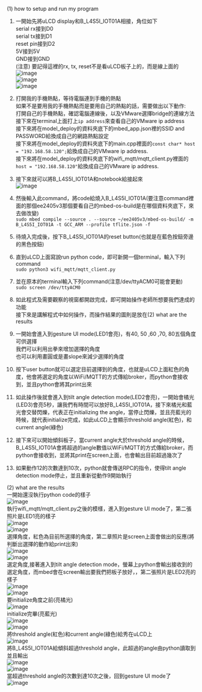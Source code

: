 (1) how to setup and run my program <br>
1. 一開始先將uLCD display和B_L4S5I_IOT01A相接，角位如下<br>
serial rx接到D0<br>
serial tx接到D1<br>
reset pin接到D2<br>
5V接到5V<br>
GND接到GND<br>
(注意) 要記得這裡的rx, tx, reset不是看uLCD板子上的，而是線上面的<br>
![image](https://github.com/NormalChen0122/hw3_new/blob/master/hw3_picture/uLCD_pin.jpg)<br>
![image](https://github.com/NormalChen0122/hw3_new/blob/master/hw3_picture/uLCD_pin_mbed.jpg)<br>
![image](https://github.com/NormalChen0122/hw3_new/blob/master/hw3_picture/uLCD_pin_mbed2.jpg)<br>

2. 打開我的手機熱點，等待電腦連到手機的熱點<br>
如果不是要用我的手機熱點而是要用自己的熱點的話，需要做出以下動作:<br>
打開自己的手機熱點，確認電腦連線後，以及VMware選擇bridge的連線方法<br>
接下來在terminal上面打上```ip address```來查看自己的VMware ip address<br>
接下來將在model_deploy的資料夾底下的mbed_app.json裡的SSID and PASSWORD給換成自己的網路熱點設定<br>
接下來將在model_deploy的資料夾底下的main.cpp裡面的```const char* host = "192.168.58.120";```給換成自己的VMware ip address.<br>
接下來將在model_deploy的資料夾底下的wifi_mqtt/mqtt_client.py裡面的```host = "192.168.58.120"```給換成自己的VMware ip address.<br>

3. 接下來就可以將B_L4S5I_IOT01A和notebook給接起來<br>
![image](https://github.com/NormalChen0122/hw3_new/blob/master/hw3_picture/mbed_pc.jpg)<br>
4. 然後輸入此command，將code給燒入B_L4S5I_IOT01A(要注意command裡面的那個ee2405v3那個要看自己的mbed-os-build是在哪個資料夾底下，來去做改變)<br>
```sudo mbed compile --source . --source ~/ee2405v3/mbed-os-build/ -m B_L4S5I_IOT01A -t GCC_ARM --profile tflite.json -f```
5. 待燒入完成後，按下B_L4S5I_IOT01A的reset button(也就是在藍色按鈕旁邊的黑色按鈕)<br>
6. 直到uLCD上面寫說run python code，即可新開一個terminal，輸入下列command<br>
```sudo python3 wifi_mqtt/mqtt_client.py```
7. 並在原本的terminal輸入下列command(注意/dev/ttyACM0可能會更動)<br>
```sudo screen /dev/ttyACM0```
8. 如此程式及需要觀察的視窗都開啟完成，即可開始操作老師所想要我們達成的功能<br>
接下來是講解程式中如何操作，而操作結果的圖則是放在(2) what are the results<br>
9. 一開始會進入到gesture UI mode(LED1會亮)，有40, 50 ,60 ,70, 80五個角度可供選擇<br>
我們可以利用出拳來增加選擇的角度<br>
也可以利用畫圓或是畫slope來減少選擇的角度<br>
10. 按下user button就可以選定目前選擇到的角度，也就是uLCD上面紅色的角度，他會將選定的角度以WiFi/MQTT的方式傳給broker，而python會接收到，並且python會將其print出來<br>
11. 如此操作後就會進入到tilt angle detection mode(LED2會亮)，一開始會橘光(LED3)會亮5秒，讓我們有時間可以放好B_L4S5I_IOT01A，接下來橘光和藍光會交替閃爍，代表正在initializing the angle，當停止閃爍，並且亮藍光的時候，就代表initialize完成，如此uLCD上會顯示threshold angle(紅色)，和current angle(綠色)<br>
12. 接下來可以開始傾斜板子，當current angle大於threshold angle的時候，B_L4S5I_IOT01A會將超過的angle數值以WiFi/MQTT的方式傳給broker，而python會接收到，並將其print在screen上面，也會輸出目前超過幾次了<br>
13. 如果動作12的次數達到10次，python就會傳送RPC的指令，使得tilt angle detection mode停止，並且重新從動作9開始執行<br>

(2) what are the results<br>
一開始還沒執行python code的樣子<br>
![image](https://github.com/NormalChen0122/hw3_new/blob/master/hw3_picture/run_python_code.jpg)<br>
執行wifi_mqtt/mqtt_client.py之後的模樣，進入到gesture UI mode了，第二張照片是LED1亮的樣子<br>
![image](https://github.com/NormalChen0122/hw3_new/blob/master/hw3_picture/gesture_UI.jpg)<br>
![image](https://github.com/NormalChen0122/hw3_new/blob/master/hw3_picture/LED1_lightOn.jpg)<br>
選擇角度，紅色為目前所選擇的角度，第二章照片是screen上面會做出的反應(將判斷出選擇的動作給print出來)<br>
![image](https://github.com/NormalChen0122/hw3_new/blob/master/hw3_picture/gesture_UI_sel.jpg)<br>
![image](https://github.com/NormalChen0122/hw3_new/blob/master/hw3_picture/gesture_UI_sel_screen.jpg)<br>
選定角度,接著進入到tilt angle detection mode，螢幕上python會輸出接收到的選定角度，而mbed會在screen輸出要我們把板子放好，，第二張照片是LED2亮的樣子<br>
![image](https://github.com/NormalChen0122/hw3_new/blob/master/hw3_picture/confirm_sel.jpg)<br>
![image](https://github.com/NormalChen0122/hw3_new/blob/master/hw3_picture/LED2_lightOn.jpg)<br>
要initialize角度之前(亮橘光)<br>
![image](https://github.com/NormalChen0122/hw3_new/blob/master/hw3_picture/pre_initilize.jpg)<br>
initialize完畢(亮藍光)<br>
![image](https://github.com/NormalChen0122/hw3_new/blob/master/hw3_picture/initialize_over.jpg)<br>
![image](https://github.com/NormalChen0122/hw3_new/blob/master/hw3_picture/initialize_over_screen.jpg)<br>
將threshold angle(紅色)和current angle(綠色)給秀在uLCD上<br>
![image](https://github.com/NormalChen0122/hw3_new/blob/master/hw3_picture/tilt_mode.jpg)<br>
將B_L4S5I_IOT01A給傾斜超過threshold angle，此超過的angle由python讀取到並且輸出<br>
![image](https://github.com/NormalChen0122/hw3_new/blob/master/hw3_picture/exceed_sel_ang.jpg)<br>
![image](https://github.com/NormalChen0122/hw3_new/blob/master/hw3_picture/exceed_sel_ang_10times_screen.jpg)<br>
當超過threshold angle的次數到達10次之後，回到gesture UI mode了<br>
![image](https://github.com/NormalChen0122/hw3_new/blob/master/hw3_picture/back_to_gesture_UI_mode.jpg)<br>

